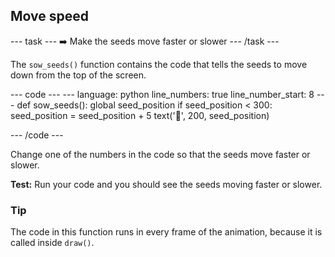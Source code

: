 <h2 class="c-project-heading--task">Move speed</h2>

--- task ---
➡️ Make the seeds move faster or slower
--- /task --- 

The `sow_seeds()` function contains the code that tells the seeds to move down from the top of the screen. 

<div class="c-project-code">
--- code ---
---
language: python
line_numbers: true
line_number_start: 8
---
def sow_seeds():
    global seed_position
    if seed_position < 300:
        seed_position = seed_position + 5
        text('🫘', 200, seed_position)

--- /code ---
</div>

Change one of the numbers in the code so that the seeds move faster or slower.

**Test:** Run your code and you should see the seeds moving faster or slower. 

<div class="c-project-callout c-project-callout--tip">

### Tip

The code in this function runs in every frame of the animation, because it is called inside `draw()`.

</div>